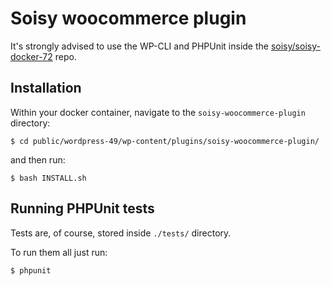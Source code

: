 # Soisy woocommerce plugin

It's strongly advised to use the WP-CLI and PHPUnit inside the [soisy/soisy-docker-72](https://github.com/soisy/soisy-docker-php72) repo.


## Installation

Within your docker container, navigate to the `soisy-woocommerce-plugin` directory:
```
$ cd public/wordpress-49/wp-content/plugins/soisy-woocommerce-plugin/
```

and then run:  
```
$ bash INSTALL.sh
```

## Running PHPUnit tests

Tests are, of course, stored inside `./tests/` directory.  
 
To run them all just run: 
```
$ phpunit
```